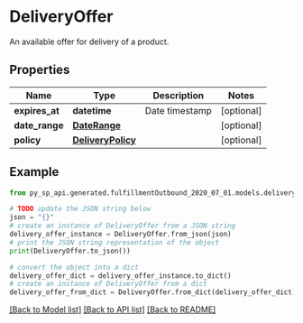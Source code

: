# DeliveryOffer

An available offer for delivery of a product.

## Properties

Name | Type | Description | Notes
------------ | ------------- | ------------- | -------------
**expires_at** | **datetime** | Date timestamp | [optional] 
**date_range** | [**DateRange**](DateRange.md) |  | [optional] 
**policy** | [**DeliveryPolicy**](DeliveryPolicy.md) |  | [optional] 

## Example

```python
from py_sp_api.generated.fulfillmentOutbound_2020_07_01.models.delivery_offer import DeliveryOffer

# TODO update the JSON string below
json = "{}"
# create an instance of DeliveryOffer from a JSON string
delivery_offer_instance = DeliveryOffer.from_json(json)
# print the JSON string representation of the object
print(DeliveryOffer.to_json())

# convert the object into a dict
delivery_offer_dict = delivery_offer_instance.to_dict()
# create an instance of DeliveryOffer from a dict
delivery_offer_from_dict = DeliveryOffer.from_dict(delivery_offer_dict)
```
[[Back to Model list]](../README.md#documentation-for-models) [[Back to API list]](../README.md#documentation-for-api-endpoints) [[Back to README]](../README.md)


